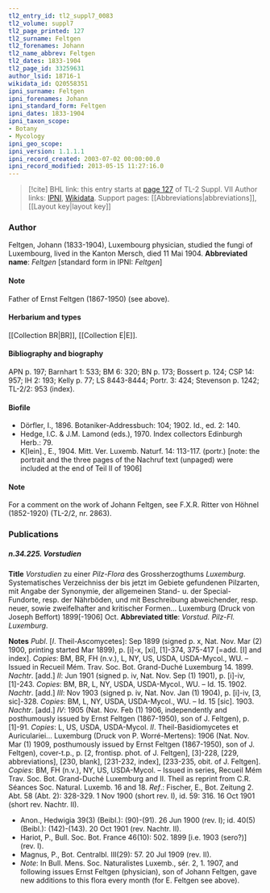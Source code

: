 ```yaml
---
tl2_entry_id: tl2_suppl7_0083
tl2_volume: suppl7
tl2_page_printed: 127
tl2_surname: Feltgen
tl2_forenames: Johann
tl2_name_abbrev: Feltgen
tl2_dates: 1833-1904
tl2_page_id: 33259631
author_lsid: 18716-1
wikidata_id: Q20558351
ipni_surname: Feltgen
ipni_forenames: Johann
ipni_standard_form: Feltgen
ipni_dates: 1833-1904
ipni_taxon_scope: 
- Botany
- Mycology
ipni_geo_scope: 
ipni_version: 1.1.1.1
ipni_record_created: 2003-07-02 00:00:00.0
ipni_record_modified: 2013-05-15 11:27:16.0
---
```


> [!cite] BHL link: this entry starts at [page 127](https://www.biodiversitylibrary.org/page/33259631) of TL-2 Suppl. VII
> Author links: [IPNI](https://www.ipni.org/a/18716-1), [Wikidata](https://www.wikidata.org/wiki/Q20558351). Support pages: [[Abbreviations|abbreviations]], [[Layout key|layout key]]

### Author

Feltgen, Johann (1833-1904), Luxembourg physician, studied the fungi of Luxembourg, lived in the Kanton Mersch, died 11 Mai 1904. 
**Abbreviated name**: *Feltgen* \[standard form in IPNI: *Feltgen*\]

#### Note

Father of Ernst Feltgen (1867-1950) (see above).

#### Herbarium and types

[[Collection BR|BR]], [[Collection E|E]].

#### Bibliography and biography

APN p. 197; Barnhart 1: 533; BM 6: 320; BN p. 173; Bossert p. 124; CSP 14: 957; IH 2: 193; Kelly p. 77; LS 8443-8444; Portr. 3: 424; Stevenson p. 1242; TL-2/2: 953 (index).

#### Biofile

- Dörfler, I., 1896. Botaniker-Addressbuch: 104; 1902. Id., ed. 2: 140.
- Hedge, I.C. & J.M. Lamond (eds.), 1970. Index collectors Edinburgh Herb.: 79.
- K\[lein\]., E., 1904. Mitt. Ver. Luxemb. Naturf. 14: 113-117. (portr.) \[note: the portrait and the three pages of the Nachruf text (unpaged) were included at the end of Teil II of 1906\]

#### Note

For a comment on the work of Johann Feltgen, see F.X.R. Ritter von Höhnel (1852-1920) (TL-2/2, nr. 2863).

### Publications

##### n.34.225. Vorstudien

**Title**
*Vorstudien* zu einer *Pilz-Flora* des Grossherzogthums *Luxemburg*. Systematisches Verzeichniss der bis jetzt im Gebiete gefundenen Pilzarten, mit Angabe der Synonymie, der allgemeinen Stand- u. der Special-Fundorte, resp. der Nährböden, und mit Beschreibung abweichender, resp. neuer, sowie zweifelhafter and kritischer Formen... Luxemburg (Druck von Joseph Beffort) 1899\[-1906\] Oct.
**Abbreviated title**: *Vorstud. Pilz-Fl. Luxemburg*.

**Notes**
*Publ*. \[*I*. Theil-Ascomycetes\]: Sep 1899 (signed p. x, Nat. Nov. Mar (2) 1900, printing started Mar 1899), p. \[i\]-x, \[xi\], \[1\]-374, 375-417 \[=add. \[I\] and index\]. *Copies*: BM, BR, FH (n.v.), L, NY, US, USDA, USDA-Mycol., WU. – Issued in Recueil Mém. Trav. Soc. Bot. Grand-Duché Luxemburg 14. 1899.
*Nachtr*. \[add.\] *II*: Jun 1901 (signed p. iv, Nat. Nov. Sep (1) 1901), p. \[i\]-iv, \[1\]-243. *Copies*: BM, BR, L, NY, USDA, USDA-Mycol., WU. – Id. 15. 1902.
*Nachtr*. \[add.\] *III*: Nov 1903 (signed p. iv, Nat. Nov. Jan (1) 1904), p. \[i\]-iv, \[3, sic\]-328.
*Copies*: BM, L, NY, USDA, USDA-Mycol., WU. – Id. 15 \[sic\]. 1903.
*Nachtr*. \[add.\] *IV*: 1905 (Nat. Nov. Feb (1) 1906, independently and posthumously issued by Ernst Feltgen (1867-1950), son of J. Feltgen), p. \[1\]-91. *Copies*: L, US, USDA, USDA-Mycol.
*II*. Theil-Basidiomycetes et Auriculariei... Luxemburg (Druck von P. Worré-Mertens): 1906 (Nat. Nov. Mar (1) 1909, posthumously issued by Ernst Feltgen (1867-1950), son of J. Feltgen), cover-t.p., p. \[2, frontisp. phot. of J. Feltgen\], \[3\]-228, \[229, abbreviations\], \[230, blank\], \[231-232, index\], \[233-235, obit. of J. Feltgen\]. *Copies*: BM, FH (n.v.), NY, US, USDA-Mycol. – Issued in series, Recueil Mém Trav. Soc. Bot. Grand-Duché Luxemburg and II. Theil as reprint from C.R. Séances Soc. Natural. Luxemb. 16 and 18.
*Ref*.: Fischer, E., Bot. Zeitung 2. Abt. 58 (Abt. 2): 328-329. 1 Nov 1900 (short rev. I), id. 59: 316. 16 Oct 1901 (short rev. Nachtr. II).
- Anon., Hedwigia 39(3) (Beibl.): (90)-(91). 26 Jun 1900 (rev. I); id. 40(5) (Beibl.): (142)-(143). 20 Oct 1901 (rev. Nachtr. II).
- Hariot, P., Bull. Soc. Bot. France 46(10): 502. 1899 \[i.e. 1903 (sero?)\] (rev. I).
- Magnus, P., Bot. Centralbl. III(29): 57. 20 Jul 1909 (rev. II).
- *Note*: In Bull. Mens. Soc. Naturalistes Luxemb., sér. 2, 1. 1907, and following issues Ernst Feltgen (physician), son of Johann Feltgen, gave new additions to this flora every month (for E. Feltgen see above).


